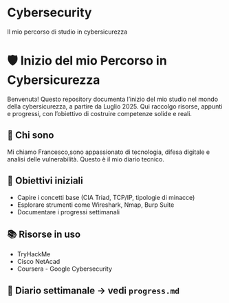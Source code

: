 # Cybersecurity
Il mio percorso di studio in cybersicurezza
# 🛡️ Inizio del mio Percorso in Cybersicurezza

Benvenutɜ! Questo repository documenta l’inizio del mio studio nel mondo della cybersicurezza, a partire da Luglio 2025. Qui raccolgo risorse, appunti e progressi, con l’obiettivo di costruire competenze solide e reali.

## 🧭 Chi sono

Mi chiamo Francesco,sono appassionato di tecnologia, difesa digitale e analisi delle vulnerabilità. Questo è il mio diario tecnico.

## 🎯 Obiettivi iniziali

- Capire i concetti base (CIA Triad, TCP/IP, tipologie di minacce)
- Esplorare strumenti come Wireshark, Nmap, Burp Suite
- Documentare i progressi settimanali

## 📚 Risorse in uso

- TryHackMe
- Cisco NetAcad
- Coursera - Google Cybersecurity

## 📝 Diario settimanale → vedi `progress.md`
